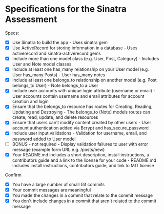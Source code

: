 # Specifications for the Sinatra Assessment

Specs:
- [x] Use Sinatra to build the app - Uses sinatra gem
- [x] Use ActiveRecord for storing information in a database - Uses activerecord and sinatra-activerecord gems
- [x] Include more than one model class (e.g. User, Post, Category) - Includes User and Note model classes
- [x] Include at least one has_many relationship on your User model (e.g. User has_many Posts) - User has_many notes
- [x] Include at least one belongs_to relationship on another model (e.g. Post belongs_to User) - Note belongs_to a User
- [x] Include user accounts with unique login attribute (username or email) - User accounts contain username and email attributes for account creation and login
- [x] Ensure that the belongs_to resource has routes for Creating, Reading, Updating and Destroying - The belongs_to (Note) models routes can create, read, update, and delete resources
- [x] Ensure that users can't modify content created by other users -  User account authentication added via Bcrypt and has_secure_password
- [x] Include user input validations - Validation for username, email, and password added to User model
- [ ] BONUS - not required - Display validation failures to user with error message (example form URL e.g. /posts/new)
- [x] Your README.md includes a short description, install instructions, a contributors guide and a link to the license for your code - README.md includes install instructions, contributors guide, and link to MIT license

Confirm
- [x] You have a large number of small Git commits
- [x] Your commit messages are meaningful
- [x] You made the changes in a commit that relate to the commit message
- [x] You don't include changes in a commit that aren't related to the commit message
